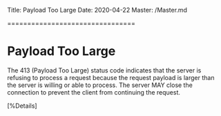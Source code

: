 Title: Payload Too Large
Date: 2020-04-22
Master: /Master.md

================================

Payload Too Large
=============================

The 413 (Payload Too Large) status code indicates that the server is
refusing to process a request because the request payload is larger
than the server is willing or able to process.  The server MAY close
the connection to prevent the client from continuing the request.

[%Details]
